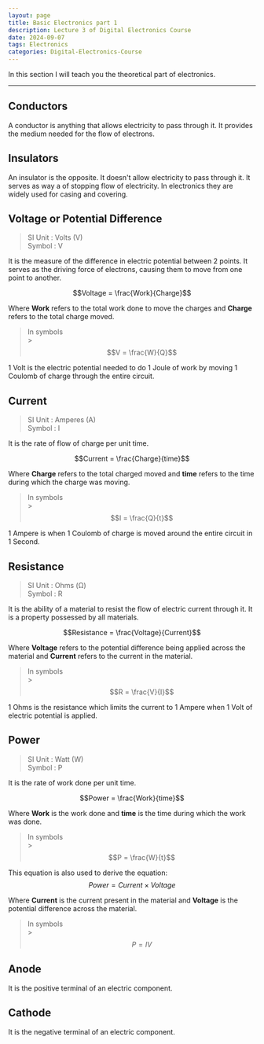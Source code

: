 ```yaml
---
layout: page
title: Basic Electronics part 1
description: Lecture 3 of Digital Electronics Course
date: 2024-09-07
tags: Electronics
categories: Digital-Electronics-Course
---
```


In this section I will teach you the theoretical part of electronics.

---

## Conductors

A conductor is anything that allows electricity to pass through it. It provides the medium needed for the flow of electrons.

## Insulators

An insulator is the opposite. It doesn't allow electricity to pass through it. It serves as way a of stopping flow of electricity. In electronics they are widely used for casing and covering.

## Voltage or Potential Difference

> SI Unit : Volts (V) <br> Symbol : V

It is the measure of the difference in electric potential between 2 points. It serves as the driving force of electrons, causing them to move from one point to another.

$$Voltage = \frac{Work}{Charge}$$

Where **Work** refers to the total work done to move the charges and **Charge** refers to the total charge moved.

> In symbols <br> > $$V = \frac{W}{Q}$$

1 Volt is the electric potential needed to do 1 Joule of work by moving 1 Coulomb of charge through the entire circuit.

## Current

> SI Unit : Amperes (A) <br> Symbol : I

It is the rate of flow of charge per unit time.

$$Current = \frac{Charge}{time}$$

Where **Charge** refers to the total charged moved and **time** refers to the time during which the charge was moving.

> In symbols <br> > $$I = \frac{Q}{t}$$

1 Ampere is when 1 Coulomb of charge is moved around the entire circuit in 1 Second.

## Resistance

> SI Unit : Ohms (Ω) <br> Symbol : R

It is the ability of a material to resist the flow of electric current through it. It is a property possessed by all materials.

$$Resistance = \frac{Voltage}{Current}$$

Where **Voltage** refers to the potential difference being applied across the material and **Current** refers to the current in the material.

> In symbols <br> > $$R = \frac{V}{I}$$

1 Ohms is the resistance which limits the current to 1 Ampere when 1 Volt of electric potential is applied.

## Power

> SI Unit : Watt (W) <br> Symbol : P

It is the rate of work done per unit time.

$$Power = \frac{Work}{time}$$

Where **Work** is the work done and **time** is the time during which the work was done.

> In symbols <br> > $$P = \frac{W}{t}$$

This equation is also used to derive the equation:
$$Power = Current \times Voltage$$

Where **Current** is the current present in the material and **Voltage** is the potential difference across the material.

> In symbols <br> > $$P = IV$$

## Anode

It is the positive terminal of an electric component.

## Cathode

It is the negative terminal of an electric component.

